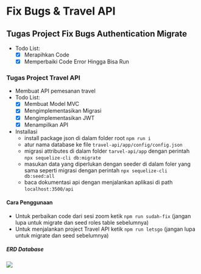 # Fix Bugs & Travel API
## Tugas Project Fix Bugs Authentication Migrate
- Todo List:
  - [x] Merapihkan Code
  - [x] Memperbaiki Code Error Hingga Bisa Run
### Tugas Project Travel API
- Membuat API pemesanan travel
- Todo List:
  - [x] Membuat Model MVC
  - [x] Mengimplementasikan Migrasi
  - [x] Mengimplementasikan JWT
  - [x] Menampilkan API
- Installasi
  - install package json di dalam folder root `npm run i`
  - atur nama database ke file `travel-api/app/config/config.json`
  - migrasi attributes di dalam folder `tarvel-api/app` dengan perintah `npx sequelize-cli db:migrate`
  - masukan data yang diperlukan dengan seeder di dalam foler yang sama seperti migrasi dengan perintah `npx sequelize-cli db:seed:all`
  - baca dokumentasi api dengan menjalankan aplikasi di path `localhost:3500/api`

#### Cara Penggunaan
- Untuk perbaikan code dari sesi zoom ketik `npm run sudah-fix` (jangan lupa untuk migrate dan seed roles table sebelumnya)
- Untuk menjalankan project Travel API ketik `npm run letsgo` (jangan lupa untuk migrate dan seed sebelumnya)

##### ERD Database
<img align="center" src="travel-api/db_travel.drawio.png" />
